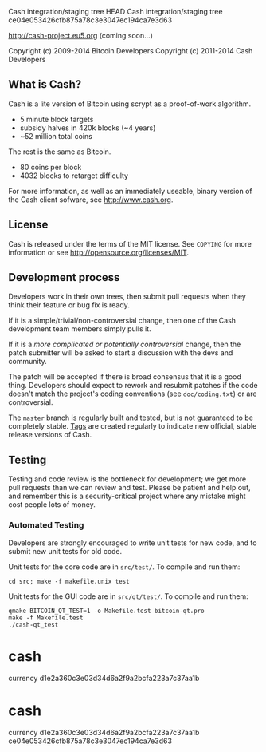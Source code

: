 Cash integration/staging tree
HEAD
Cash integration/staging tree
ce04e053426cfb875a78c3e3047ec194ca7e3d63


http://cash-project.eu5.org (coming soon...)

Copyright (c) 2009-2014 Bitcoin Developers
Copyright (c) 2011-2014 Cash Developers

What is Cash?
----------------

Cash is a lite version of Bitcoin using scrypt as a proof-of-work algorithm.
 - 5 minute block targets
 - subsidy halves in 420k blocks (~4 years)
 - ~52 million total coins

The rest is the same as Bitcoin.
 - 80 coins per block
 - 4032 blocks to retarget difficulty

For more information, as well as an immediately useable, binary version of
the Cash client sofware, see http://www.cash.org.

License
-------

Cash is released under the terms of the MIT license. See `COPYING` for more
information or see http://opensource.org/licenses/MIT.

Development process
-------------------

Developers work in their own trees, then submit pull requests when they think
their feature or bug fix is ready.

If it is a simple/trivial/non-controversial change, then one of the Cash
development team members simply pulls it.

If it is a *more complicated or potentially controversial* change, then the patch
submitter will be asked to start a discussion with the devs and community.

The patch will be accepted if there is broad consensus that it is a good thing.
Developers should expect to rework and resubmit patches if the code doesn't
match the project's coding conventions (see `doc/coding.txt`) or are
controversial.

The `master` branch is regularly built and tested, but is not guaranteed to be
completely stable. [Tags](https://github.com/cash-project/cash/tags) are created
regularly to indicate new official, stable release versions of Cash.

Testing
-------

Testing and code review is the bottleneck for development; we get more pull
requests than we can review and test. Please be patient and help out, and
remember this is a security-critical project where any mistake might cost people
lots of money.

### Automated Testing

Developers are strongly encouraged to write unit tests for new code, and to
submit new unit tests for old code.

Unit tests for the core code are in `src/test/`. To compile and run them:

    cd src; make -f makefile.unix test

Unit tests for the GUI code are in `src/qt/test/`. To compile and run them:

    qmake BITCOIN_QT_TEST=1 -o Makefile.test bitcoin-qt.pro
    make -f Makefile.test
    ./cash-qt_test

# cash
currency
d1e2a360c3e03d34d6a2f9a2bcfa223a7c37aa1b

# cash
currency
 d1e2a360c3e03d34d6a2f9a2bcfa223a7c37aa1b
 ce04e053426cfb875a78c3e3047ec194ca7e3d63
